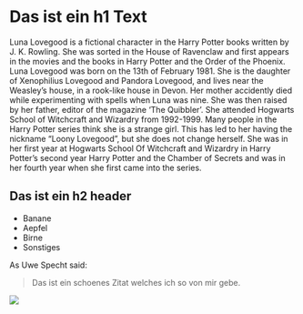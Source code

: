 # Das ist ein h1 Text
Luna Lovegood is a fictional character in the Harry Potter books written by J. K. Rowling. She was sorted in the House of Ravenclaw and first appears in the movies and the books in Harry Potter and the Order of the Phoenix.
Luna Lovegood was born on the 13th of February 1981. She is the daughter of Xenophilius Lovegood and Pandora Lovegood, and lives near the Weasley’s house, in a rook-like house in Devon. Her mother accidently died while experimenting with spells when Luna was nine. She was then raised by her father, editor of the magazine ‘The Quibbler’. She attended Hogwarts School of Witchcraft and Wizardry from 1992-1999. Many people in the Harry Potter series think she is a strange girl. This has led to her having the nickname “Loony Lovegood”, but she does not change herself. She was in her first year at Hogwarts School Of Witchcraft and Wizardry in Harry Potter’s second year Harry Potter and the Chamber of Secrets and was in her fourth year when she first came into the series.

## Das ist ein h2 header
* Banane
* Aepfel
* Birne
* Sonstiges



As Uwe Specht said:

> Das ist ein schoenes Zitat 
> welches ich so von mir gebe.

<img src="https://www.google.com/url?sa=i&source=imgres&cd=&cad=rja&uact=8&ved=2ahUKEwjrmqi8l4nqAhWNy6QKHY-LB8UQjRx6BAgBEAQ&url=http%3A%2F%2Fwww.animaatjes.de%2Fcliparts%2Fwoody-woodpecker%2F&psig=AOvVaw2ql86r6qewweF8msju_LfU&ust=1592494774874985"/>